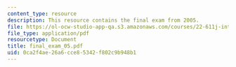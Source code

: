 ```yaml
---
content_type: resource
description: This resource contains the final exam from 2005.
file: https://ol-ocw-studio-app-qa.s3.amazonaws.com/courses/22-611j-introduction-to-plasma-physics-i-fall-2006/0ca2f4ae26a6cce85342f802c9b948b1_final_exam_05.pdf
file_type: application/pdf
resourcetype: Document
title: final_exam_05.pdf
uid: 0ca2f4ae-26a6-cce8-5342-f802c9b948b1
---
```

